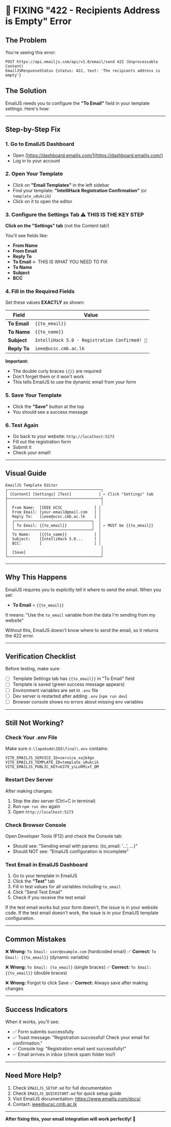 # 🚨 FIXING "422 - Recipients Address is Empty" Error

## The Problem

You're seeing this error:

```
POST https://api.emailjs.com/api/v1.0/email/send 422 (Unprocessable Content)
EmailJSResponseStatus {status: 422, text: 'The recipients address is empty'}
```

## The Solution

EmailJS needs you to configure the **"To Email"** field in your template settings. Here's how:

---

## Step-by-Step Fix

### 1. Go to EmailJS Dashboard

-   Open [https://dashboard.emailjs.com/](https://dashboard.emailjs.com/)
-   Log in to your account

### 2. Open Your Template

-   Click on **"Email Templates"** in the left sidebar
-   Find your template: **"IntelliHack Registration Confirmation"** (or `template_u0ukcik`)
-   Click on it to open the editor

### 3. Configure the Settings Tab ⚠️ THIS IS THE KEY STEP

**Click on the "Settings" tab** (not the Content tab!)

You'll see fields like:

-   **From Name**
-   **From Email**
-   **Reply To**
-   **To Email** ← THIS IS WHAT YOU NEED TO FIX
-   **To Name**
-   **Subject**
-   **BCC**

### 4. Fill in the Required Fields

Set these values **EXACTLY** as shown:

| Field        | Value                                          |
| ------------ | ---------------------------------------------- |
| **To Email** | `{{to_email}}`                                 |
| **To Name**  | `{{to_name}}`                                  |
| **Subject**  | `IntelliHack 5.0 - Registration Confirmed! 🎉` |
| **Reply To** | `ieee@ucsc.cmb.ac.lk`                          |

**Important:**

-   The double curly braces `{{}}` are required
-   Don't forget them or it won't work
-   This tells EmailJS to use the dynamic email from your form

### 5. Save Your Template

-   Click the **"Save"** button at the top
-   You should see a success message

### 6. Test Again

-   Go back to your website: `http://localhost:5173`
-   Fill out the registration form
-   Submit it
-   Check your email!

---

## Visual Guide

```
EmailJS Template Editor
┌─────────────────────────────────────────┐
│ [Content] [Settings] [Test]            │ ← Click "Settings" tab
├─────────────────────────────────────────┤
│                                         │
│  From Name:  [IEEE UCSC              ] │
│  From Email: [your-email@gmail.com   ] │
│  Reply To:   [ieee@ucsc.cmb.ac.lk    ] │
│  ┌──────────────────────────────────┐  │
│  │ To Email: {{to_email}}           │  │ ← MUST be {{to_email}}
│  └──────────────────────────────────┘  │
│  To Name:    [{{to_name}}            ] │
│  Subject:    [IntelliHack 5.0...     ] │
│  BCC:        [                       ] │
│                                         │
│  [Save]                                 │
└─────────────────────────────────────────┘
```

---

## Why This Happens

EmailJS requires you to explicitly tell it where to send the email. When you set:

-   **To Email** = `{{to_email}}`

It means: "Use the `to_email` variable from the data I'm sending from my website"

Without this, EmailJS doesn't know where to send the email, so it returns the 422 error.

---

## Verification Checklist

Before testing, make sure:

-   [ ] Template Settings tab has `{{to_email}}` in "To Email" field
-   [ ] Template is saved (green success message appears)
-   [ ] Environment variables are set in `.env` file
-   [ ] Dev server is restarted after adding `.env` (`npm run dev`)
-   [ ] Browser console shows no errors about missing env variables

---

## Still Not Working?

### Check Your .env File

Make sure `d:\lapekode\IEE\final\.env` contains:

```env
VITE_EMAILJS_SERVICE_ID=service_xajb4gn
VITE_EMAILJS_TEMPLATE_ID=template_u0ukcik
VITE_EMAILJS_PUBLIC_KEY=6379_yiLoRMixf_QM
```

### Restart Dev Server

After making changes:

1. Stop the dev server (Ctrl+C in terminal)
2. Run `npm run dev` again
3. Open `http://localhost:5173`

### Check Browser Console

Open Developer Tools (F12) and check the Console tab:

-   Should see: "Sending email with params: {to_email: '...', ...}"
-   Should NOT see: "EmailJS configuration is incomplete"

### Test Email in EmailJS Dashboard

1. Go to your template in EmailJS
2. Click the **"Test"** tab
3. Fill in test values for all variables including `to_email`
4. Click "Send Test Email"
5. Check if you receive the test email

If the test email works but your form doesn't, the issue is in your website code.
If the test email doesn't work, the issue is in your EmailJS template configuration.

---

## Common Mistakes

❌ **Wrong:** `To Email: user@example.com` (hardcoded email)
✅ **Correct:** `To Email: {{to_email}}` (dynamic variable)

❌ **Wrong:** `To Email: {to_email}` (single braces)
✅ **Correct:** `To Email: {{to_email}}` (double braces)

❌ **Wrong:** Forgot to click Save
✅ **Correct:** Always save after making changes

---

## Success Indicators

When it works, you'll see:

-   ✅ Form submits successfully
-   ✅ Toast message: "Registration successful! Check your email for confirmation."
-   ✅ Console log: "Registration email sent successfully!"
-   ✅ Email arrives in inbox (check spam folder too!)

---

## Need More Help?

1. Check `EMAILJS_SETUP.md` for full documentation
2. Check `EMAILJS_QUICKSTART.md` for quick setup guide
3. Visit EmailJS documentation: https://www.emailjs.com/docs/
4. Contact: ieee@ucsc.cmb.ac.lk

---

**After fixing this, your email integration will work perfectly! 🎉**
